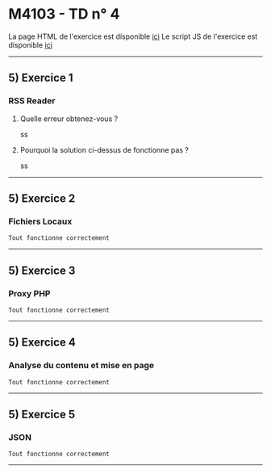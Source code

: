 # M4103 - TD n° 4


La page HTML de l'exercice est disponible [ici](index.php)
Le script JS de l'exercice est disponible [ici](script1.js)


------------


## 5) Exercice 1

### RSS Reader

1.  Quelle erreur obtenez-vous ?

    ss
    
2.  Pourquoi la solution ci-dessus de fonctionne pas ?

    ss
    
------------

## 5) Exercice 2

### Fichiers Locaux

    Tout fonctionne correctement
    
------------

## 5) Exercice 3

### Proxy PHP

    Tout fonctionne correctement
    
------------

## 5) Exercice 4

### Analyse du contenu et mise en page

    Tout fonctionne correctement
    
------------

## 5) Exercice 5

### JSON

    Tout fonctionne correctement
    
------------